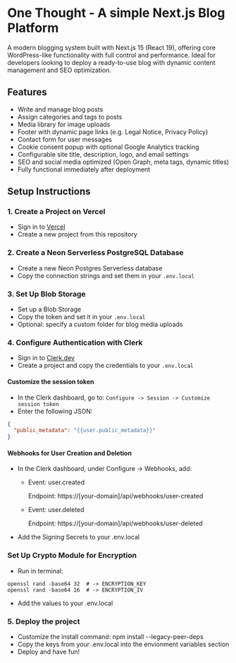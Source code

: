 # One Thought - A simple Next.js Blog Platform

A modern blogging system built with Next.js 15 (React 19), offering core WordPress-like functionality with full control and performance. Ideal for developers looking to deploy a ready-to-use blog with dynamic content management and SEO optimization.

## Features

- Write and manage blog posts
- Assign categories and tags to posts
- Media library for image uploads
- Footer with dynamic page links (e.g. Legal Notice, Privacy Policy)
- Contact form for user messages
- Cookie consent popup with optional Google Analytics tracking
- Configurable site title, description, logo, and email settings
- SEO and social media optimized (Open Graph, meta tags, dynamic titles)
- Fully functional immediately after deployment

## Setup Instructions

### 1. Create a Project on Vercel

- Sign in to [Vercel](https://vercel.com/)
- Create a new project from this repository

### 2. Create a Neon Serverless PostgreSQL Database

- Create a new Neon Postgres Serverless database
- Copy the connection strings and set them in your `.env.local`

### 3. Set Up Blob Storage

- Set up a Blob Storage
- Copy the token and set it in your `.env.local`
- Optional: specify a custom folder for blog media uploads

### 4. Configure Authentication with Clerk

- Sign in to [Clerk.dev](https://clerk.dev/)
- Create a project and copy the credentials to your `.env.local`

#### Customize the session token

- In the Clerk dashboard, go to:
  `Configure -> Session -> Customize session token`
- Enter the following JSON:

```json
{
  "public_metadata": "{{user.public_metadata}}"
}
```

#### Webhooks for User Creation and Deletion

- In the Clerk dashboard, under Configure -> Webhooks, add:

    - Event: user.created
    
        Endpoint: https://[your-domain]/api/webhooks/user-created

    - Event: user.deleted
    
        Endpoint: https://[your-domain]/api/webhooks/user-deleted

- Add the Signing Secrets to your .env.local

### Set Up Crypto Module for Encryption

- Run in terminal:
```
openssl rand -base64 32  # -> ENCRYPTION_KEY
openssl rand -base64 16  # -> ENCRYPTION_IV
```

- Add the values to your .env.local

### 5. Deploy the project
- Customize the install command: npm install --legacy-peer-deps
- Copy the keys from your .env.local into the envionment variables section
- Deploy and have fun!
